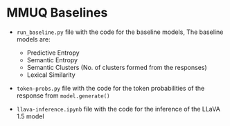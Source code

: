 # MMUQ Baselines
- `run_baseline.py` file with the code for the baseline models, The baseline models are:
    - Predictive Entropy
    - Semantic Entropy
    - Semantic Clusters (No. of clusters formed from the responses)
    - Lexical Similarity 

- `token-probs.py` file with the code for the token probabilities of the response from `model.generate()`
- `llava-inference.ipynb` file with the code for the inference of the LLaVA 1.5 model